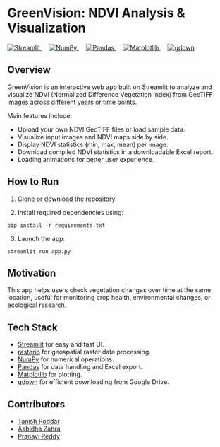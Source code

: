 # GreenVision: NDVI Analysis & Visualization

<a href="https://streamlit.io/">
  <img src="https://img.shields.io/badge/Streamlit-FF4B4B?style=for-the-badge&logo=streamlit&logoColor=white" alt="Streamlit"/>
</a>&nbsp;&nbsp;&nbsp;
<a href="https://numpy.org/">
  <img src="https://img.shields.io/badge/Numpy-013243?style=for-the-badge&logo=NumPy&logoColor=white" alt="NumPy"/>
</a>&nbsp;&nbsp;&nbsp;
<a href="https://pandas.pydata.org/">
  <img src="https://img.shields.io/badge/Pandas-150458?style=for-the-badge&logo=Pandas&logoColor=white" alt="Pandas"/>
</a>&nbsp;&nbsp;&nbsp;
<a href="https://matplotlib.org/">
  <img src="https://img.shields.io/badge/Matplotlib-11557C?style=for-the-badge&logo=matplotlib&logoColor=white" alt="Matplotlib"/>
</a>&nbsp;&nbsp;&nbsp;
<a href="https://gdown.readthedocs.io/en/latest/">
  <img src="https://img.shields.io/badge/gdown-Blue?style=for-the-badge&logo=python&logoColor=white" alt="gdown"/>
</a>


## Overview

GreenVision is an interactive web app built on Streamlit to analyze and visualize NDVI (Normalized Difference Vegetation Index) from GeoTIFF images across different years or time points.

Main features include:

- Upload your own NDVI GeoTIFF files or load sample data.
- Visualize input images and NDVI maps side by side.
- Display NDVI statistics (min, max, mean) per image.
- Download compiled NDVI statistics in a downloadable Excel report.
- Loading animations for better user experience.


## How to Run

1. Clone or download the repository.

2. Install required dependencies using:
```
pip install -r requirements.txt
```


3. Launch the app:
```
streamlit run app.py
```

## Motivation

This app helps users check vegetation changes over time at the same location, useful for monitoring crop health, environmental changes, or ecological research.


## Tech Stack

- [Streamlit](https://streamlit.io) for easy and fast UI.
- [rasterio](https://rasterio.readthedocs.io) for geospatial raster data processing.
- [NumPy](https://numpy.org) for numerical operations.
- [Pandas](https://pandas.pydata.org) for data handling and Excel export.
- [Matplotlib](https://matplotlib.org) for plotting.
- [gdown](https://gdown.readthedocs.io) for efficient downloading from Google Drive.


## Contributors

- [Tanish Poddar](https://github.com/tanishpoddar)
- [Aabidha Zahra](https://github.com/Zahraaabidha)
- [Pranavi Reddy](https://github.com/MPranaviReddy)